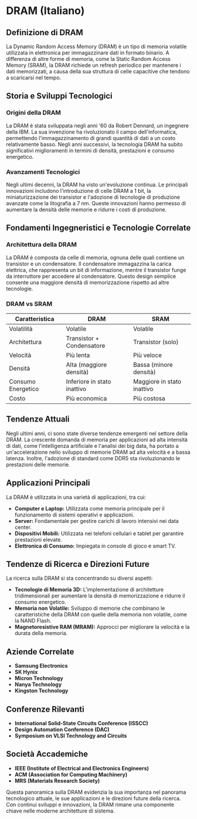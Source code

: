 # DRAM (Italiano)

## Definizione di DRAM

La Dynamic Random Access Memory (DRAM) è un tipo di memoria volatile utilizzata in elettronica per immagazzinare dati in formato binario. A differenza di altre forme di memoria, come la Static Random Access Memory (SRAM), la DRAM richiede un refresh periodico per mantenere i dati memorizzati, a causa della sua struttura di celle capacitive che tendono a scaricarsi nel tempo.

## Storia e Sviluppi Tecnologici

### Origini della DRAM

La DRAM è stata sviluppata negli anni '60 da Robert Dennard, un ingegnere della IBM. La sua invenzione ha rivoluzionato il campo dell'informatica, permettendo l'immagazzinamento di grandi quantità di dati a un costo relativamente basso. Negli anni successivi, la tecnologia DRAM ha subito significativi miglioramenti in termini di densità, prestazioni e consumo energetico.

### Avanzamenti Tecnologici

Negli ultimi decenni, la DRAM ha visto un'evoluzione continua. Le principali innovazioni includono l'introduzione di celle DRAM a 1 bit, la miniaturizzazione dei transistor e l'adozione di tecnologie di produzione avanzate come la litografia a 7 nm. Queste innovazioni hanno permesso di aumentare la densità delle memorie e ridurre i costi di produzione.

## Fondamenti Ingegneristici e Tecnologie Correlate

### Architettura della DRAM

La DRAM è composta da celle di memoria, ognuna delle quali contiene un transistor e un condensatore. Il condensatore immagazzina la carica elettrica, che rappresenta un bit di informazione, mentre il transistor funge da interruttore per accedere al condensatore. Questo design semplice consente una maggiore densità di memorizzazione rispetto ad altre tecnologie.

### DRAM vs SRAM

| Caratteristica                      | DRAM                               | SRAM                               |
|-------------------------------------|------------------------------------|------------------------------------|
| Volatilità                          | Volatile                           | Volatile                           |
| Architettura                        | Transistor + Condensatore         | Transistor (solo)                 |
| Velocità                            | Più lenta                         | Più veloce                         |
| Densità                             | Alta (maggiore densità)           | Bassa (minore densità)            |
| Consumo Energetico                  | Inferiore in stato inattivo       | Maggiore in stato inattivo         |
| Costo                               | Più economica                     | Più costosa                       |

## Tendenze Attuali

Negli ultimi anni, ci sono state diverse tendenze emergenti nel settore della DRAM. La crescente domanda di memoria per applicazioni ad alta intensità di dati, come l'intelligenza artificiale e l'analisi dei big data, ha portato a un'accelerazione nello sviluppo di memorie DRAM ad alta velocità e a bassa latenza. Inoltre, l'adozione di standard come DDR5 sta rivoluzionando le prestazioni delle memorie.

## Applicazioni Principali

La DRAM è utilizzata in una varietà di applicazioni, tra cui:

- **Computer e Laptop:** Utilizzata come memoria principale per il funzionamento di sistemi operativi e applicazioni.
- **Server:** Fondamentale per gestire carichi di lavoro intensivi nei data center.
- **Dispositivi Mobili:** Utilizzata nei telefoni cellulari e tablet per garantire prestazioni elevate.
- **Elettronica di Consumo:** Impiegata in console di gioco e smart TV.

## Tendenze di Ricerca e Direzioni Future

La ricerca sulla DRAM si sta concentrando su diversi aspetti:

- **Tecnologie di Memoria 3D:** L'implementazione di architetture tridimensionali per aumentare la densità di memorizzazione e ridurre il consumo energetico.
- **Memoria non Volatile:** Sviluppo di memorie che combinano le caratteristiche della DRAM con quelle della memoria non volatile, come la NAND Flash.
- **Magnetoresistive RAM (MRAM):** Approcci per migliorare la velocità e la durata della memoria.

## Aziende Correlate

- **Samsung Electronics**
- **SK Hynix**
- **Micron Technology**
- **Nanya Technology**
- **Kingston Technology**

## Conferenze Rilevanti

- **International Solid-State Circuits Conference (ISSCC)**
- **Design Automation Conference (DAC)**
- **Symposium on VLSI Technology and Circuits**

## Società Accademiche

- **IEEE (Institute of Electrical and Electronics Engineers)**
- **ACM (Association for Computing Machinery)**
- **MRS (Materials Research Society)**

Questa panoramica sulla DRAM evidenzia la sua importanza nel panorama tecnologico attuale, le sue applicazioni e le direzioni future della ricerca. Con continui sviluppi e innovazioni, la DRAM rimane una componente chiave nelle moderne architetture di sistema.